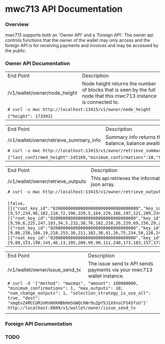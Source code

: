 # mwc713 API Documentation

### Overview

mwc713 supports both an 'Owner API' and a 'Foreign API'. The owner api controls functions that the owner of the wallet may only access and the foreign API is for receiving payments and invoices and may be accessed by the public.

### Owner API Documentation
<table>
  <tr><td>End Point</td><td>Description</td></tr>
  <tr><td>/v1/wallet/owner/node_height</td><td>Node height returns the number of blocks that is seen by the full node that this mwc713 instance is connected to.</td></tr>
  <tr><td colspan=2><code># curl -u mwc http://localhost:13415/v1/owner/node_height</code></td></tr>
  <tr><td colspan=2><code>{"height": 173393}</code></td></tr>
</table>

<table>
  <tr><td>End Point</td><td>Description</td></tr>
  <tr><td>/v1/wallet/owner/retrieve_summary_info</td><td>Summary info returns the same data that is returned when you run the info command from the command line interface of mwc713. This includes the height, total balance, balance awaiting confirmations, amount that is immature (mined mwc that is less than 1440 blocks old), spendable balance, and locked balance.</td></tr>
  <tr><td colspan=2><code># curl -u mwc http://localhost:13415/v1/owner/retrieve_summary_info</code></td></tr>
  <tr><td colspan=2><code>{"last_confirmed_height":145169,"minimum_confirmations":10,"total":30575500000,"amount_awaiting_confirmation":0,"amount_immature":0,"amount_currently_spendable":30575500000,"amount_locked":0}</code></td></tr>
</table>

<table>
  <tr><td>End Point</td><td>Description</td></tr>
  <tr><td>/v1/wallet/owner/retrieve_outputs</td><td>This api retrieves the informations about the unspent outputs that are owned by this mwc713 instance. The response includes the root_key_id, key_id, n_child, commit, mmr_index (if applicable), value, status, height, lock_height, is_coinbase, and tx_log_entry for each unspent output in the wallet. It is returned in a json array.</td></tr>
  <tr><td colspan=2><code># curl -u mwc http://localhost:13415/v1/owner/retrieve_outputs</code></td></tr>
  <tr><td colspan=2><code>
[false,[[{"root_key_id":"0200000000000000000000000000000000","key_id":"030000000000000000000001ad00000000","n_child":429,"commit":"0939ea60b67648c4e505a4e5a6c579d1ea6f16d3245083b182e1d3893f845826da","mmr_index":null,"value":30575500000,"status":"Unspent","height":145016,"lock_height":0,"is_coinbase":false,"tx_log_entry":164},[9,57,234,96,182,118,72,196,229,5,164,229,166,197,121,209,234,111,22,211,36,80,131,177,130,225,211,137,63,132,88,38,218]],[{"root_key_id":"0200000000000000000000000000000000","key_id":"030000000000000000000001b700000000","n_child":439,"commit":"093206e1f7b72205e8264ca2da1ae5459c1dfd0c0e9572ec7949e0d34d0974eea9","mmr_index":null,"value":5000000000,"status":"Unconfirmed","height":145187,"lock_height":0,"is_coinbase":false,"tx_log_entry":165},[9,50,6,225,247,183,34,5,232,38,76,162,218,26,229,69,156,29,253,12,14,149,114,236,121,73,224,211,77,9,116,238,169]],[{"root_key_id":"0200000000000000000000000000000000","key_id":"030000000000000000000001b800000000","n_child":440,"commit":"0956eea613dafd1ed36626291a4bea327ef2175c78e9fe1826bac78e615a7c66fb","mmr_index":null,"value":5000000000,"status":"Unconfirmed","height":145187,"lock_height":0,"is_coinbase":false,"tx_log_entry":166},[9,86,238,166,19,218,253,30,211,102,38,41,26,75,234,50,126,242,23,92,120,233,254,24,38,186,199,142,97,90,124,102,251]],[{"root_key_id":"0200000000000000000000000000000000","key_id":"030000000000000000000001b900000000","n_child":441,"commit":"095899be912e0dc3d1635a6ff0adb79db1cbe2db75a01b175a39c64d45587716fd","mmr_index":null,"value":5000000000,"status":"Unconfirmed","height":145187,"lock_height":0,"is_coinbase":false,"tx_log_entry":167},[9,88,153,190,145,46,13,195,209,99,90,111,240,173,183,157,177,203,226,219,117,160,27,23,90,57,198,77,69,88,119,22,253]]]]</code></td></tr>
</table>

<table>
  <tr><td>End Point</td><td>Description</td></tr>
  <tr><td>/v1/wallet/owner/issue_send_tx</td><td>The issue send tx API sends payments via your mwc713 wallet instance.</td></tr>
  <tr><td colspan=2><code># curl -d '{"method": "mwcmqs", "amount": 100000000, "minimum_confirmations": 1, "max_outputs": 10, "num_change_outputs": 1, "selection_strategy_is_use_all": true, "dest": "xmgEvZ4MCCGMJnRnNXKHBbHmSGWQchNr9uZpY5J1XXnsCFS45fsU"}' http://localhost:8889/v1/wallet/owner/issue_send_tx</code></td></tr>
  <tr><td colspan=2><code></code></td></tr>
</table>


### Foreign API Documentation

### TODO
